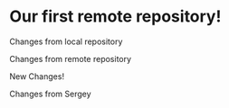 # Our first remote repository! 

Changes from local repository

Changes from remote repository

New Changes!

Changes from Sergey



